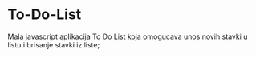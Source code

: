 # To-Do-List
Mala javascript aplikacija 
To Do List koja omogucava unos novih stavki u listu i brisanje stavki iz liste;
